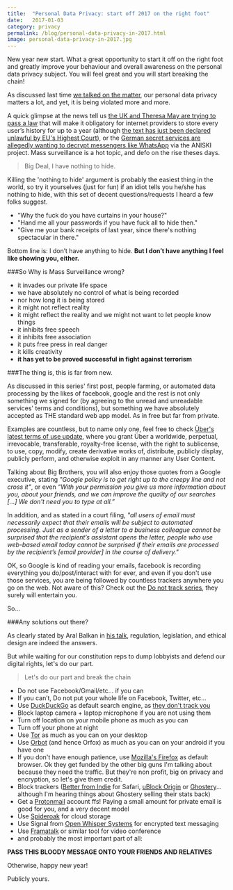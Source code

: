 ```yaml
---
title:  "Personal Data Privacy: start off 2017 on the right foot"
date:   2017-01-03
category: privacy
permalink: /blog/personal-data-privacy-in-2017.html
image: personal-data-privacy-in-2017.jpg
---
```

New year new start. What a great opportunity to start it off on the right foot and greatly improve your behaviour and overall awareness on the personal data privacy subject. You will feel great and you will start breaking the chain!

As discussed last time [we talked on the matter](http://flopreynat.com/blog/data-privacy-matters.html), our personal data privacy matters a lot, and yet, it is being violated more and more.

A quick glimpse at the news tell us [the UK and Theresa May are trying to pass a law](http://www.androidauthority.com/prime-minister-mays-surveillance-law-729874/) that will make it obligatory for internet providers to store every user’s history for up to a year (although [the text has just been declared unlawful by EU's Highest Court](http://curia.europa.eu/juris/document/document.jsf?text=&docid=186492&pageIndex=0&doclang=EN&mode=req&dir=&occ=first&part=1&cid=516300)), or the [German secret services are allegedly wanting to decrypt messengers like WhatsApp](https://netzpolitik.org/2016/projekt-aniski-wie-der-bnd-mit-150-millionen-euro-messenger-wie-whatsapp-entschluesseln-will) via the ANISKI project. 
Mass surveillance is a hot topic, and defo on the rise theses days.

> Big Deal, I have nothing to hide.

Killing the 'nothing to hide' argument is probably the easiest thing in the world, so try it yourselves (just for fun) if an idiot tells you he/she has nothing to hide, with this set of decent questions/requests I heard a few folks suggest.

- "Why the fuck do you have curtains in your house?"
- "Hand me all your passwords if you have fuck all to hide then."
- "Give me your bank receipts of last year, since there's nothing spectacular in there."

Bottom line is: I don’t have anything to hide. **But I don’t have anything I feel like showing you, either.**

###So Why is Mass Surveillance wrong?

- it invades our private life space
- we have absolutely no control of what is being recorded
- nor how long it is being stored
- it might not reflect reality 
- it might reflect the reality and we might not want to let people know things
- it inhibits free speech
- it inhibits free association
- it puts free press in real danger
- it kills creativity
- **it has yet to be proved successful in fight against terrorism**

###The thing is, this is far from new.

As discussed in this series' first post, people farming, or automated data processing by the likes of facebook, google and the rest is not only something we signed for (by agreeing to the unread and unreadable services' terms and conditions), but something we have absolutely accepted as THE standard web app model. As in free but far from private.

Examples are countless, but to name only one, feel free to check [Über's latest terms of use update](https://www.uber.com/legal/terms/us/), where you grant Über a worldwide, perpetual, irrevocable, transferable, royalty-free license, with the right to sublicense, to use, copy, modify, create derivative works of, distribute, publicly display, publicly perform, and otherwise exploit in any manner any User Content.

Talking about Big Brothers, you will also enjoy those quotes from a Google executive, stating *"Google policy is to get right up to the creepy line and not cross it"*, or even *“With your permission you give us more information about you, about your friends, and we can improve the quality of our searches [...] We don't need you to type at all.”*

In addition, and as stated in a court filing, *"all users of email must necessarily expect that their emails will be subject to automated processing. Just as a sender of a letter to a business colleague cannot be surprised that the recipient’s assistant opens the letter, people who use web-based email today cannot be surprised if their emails are processed by the recipient’s [email provider] in the course of delivery."*

OK, so Google is kind of reading your emails, facebook is recording everything you do/post/interact with for ever, and even if you don't use those services, you are being followed by countless trackers anywhere you go on the web. Not aware of this? Check out the [Do not track series](https://donottrack-doc.com/en/), they surely will entertain you.

So...

###Any solutions out there?

As clearly stated by Aral Balkan in [his talk](https://vimeo.com/190855745), regulation, legislation, and ethical design are indeed the answers.

But while waiting for our constitution reps to dump lobbyists and defend our digital rights, let's do our part.

> Let's do our part and break the chain

- Do not use Facebook/Gmail/etc... if you can
- If you can’t, Do not put your whole life on Facebook, Twitter, etc...
- Use [DuckDuckGo](https://duckduckgo.com/) as default search engine, as [they don't track you](https://duckduckgo.com/privacy)
- Block laptop camera + laptop microphone if you are not using them
- Turn off location on your mobile phone as much as you can
- Turn off your phone at night
- Use [Tor](https://www.torproject.org/) as much as you can on your desktop
- Use [Orbot](https://guardianproject.info/apps/orbot/) (and hence Orfox) as much as you can on your android if you have one
- If you don't have enough patience, use [Mozilla's Firefox](https://www.mozilla.org/en-US/firefox/new/) as default browser. Ok they get funded by the other big guns I'm talking about because they need the traffic. But they're non profit, big on privacy and encryption, so let's give them credit.
- Block trackers ([Better from Indie](https://ind.ie/) for Safari, [uBlock Origin](https://addons.mozilla.org/en-US/firefox/addon/ublock-origin/) or [Ghostery](https://addons.mozilla.org/fr/firefox/addon/ghostery/)... although I'm hearing things about Ghostery selling their stats back)
- Get a [Protonmail](https://protonmail.com/) account ffs! Paying a small amount for private email is good for you, and a very decent model 
- Use [Spideroak](https://spideroak.com/) for cloud storage
- Use Signal from [Open Whisper Systems](https://whispersystems.org) for encrypted text messaging
- Use [Framatalk](https://framatalk.org) or similar tool for video conference
- and probably the most important part of all:

**PASS THIS BLOODY MESSAGE ONTO YOUR FRIENDS AND RELATIVES**

Otherwise, happy new year!

Publicly yours.